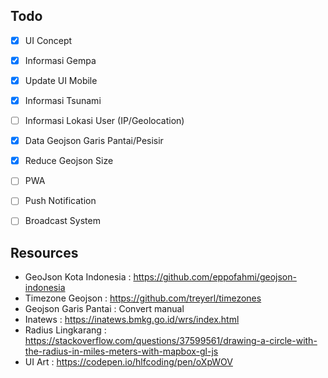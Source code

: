 ## Todo
- [x] UI Concept
- [x] Informasi Gempa
- [x] Update UI Mobile
- [x] Informasi Tsunami
- [ ] Informasi Lokasi User (IP/Geolocation)
- [x] Data Geojson Garis Pantai/Pesisir
- [x] Reduce Geojson Size
- [ ] PWA
- [ ] Push Notification
- [ ] Broadcast System


## Resources

- GeoJson Kota Indonesia : https://github.com/eppofahmi/geojson-indonesia
- Timezone Geojson : https://github.com/treyerl/timezones
- Geojson Garis Pantai : Convert manual
- Inatews : https://inatews.bmkg.go.id/wrs/index.html
- Radius Lingkarang : https://stackoverflow.com/questions/37599561/drawing-a-circle-with-the-radius-in-miles-meters-with-mapbox-gl-js
- UI Art : https://codepen.io/hlfcoding/pen/oXpWOV